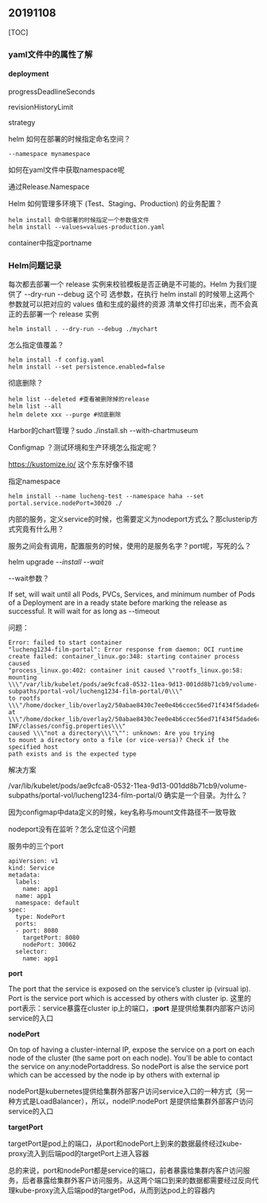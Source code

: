## 20191108

[TOC]

### yaml文件中的属性了解

#### deployment

progressDeadlineSeconds

revisionHistoryLimit

strategy



helm 如何在部署的时候指定命名空间？

```
--namespace mynamespace
```

如何在yaml文件中获取namespace呢

通过Release.Namespace



Helm 如何管理多环境下 (Test、Staging、Production) 的业务配置？

```
helm install 命令部署的时候指定一个参数值文件
helm install --values=values-production.yaml
```



container中指定portname



### Helm问题记录

每次都去部署⼀个 release 实例来校验模板是否正确是不可能的。Helm 为我们提供了 --dry-run --debug 这个可
选参数，在执⾏ helm install 的时候带上这两个参数就可以把对应的 values 值和⽣成的最终的资源
清单⽂件打印出来，⽽不会真正的去部署⼀个 release 实例

```
helm install . --dry-run --debug ./mychart
```

怎么指定值覆盖？

```
helm install -f config.yaml
helm install --set persistence.enabled=false
```

彻底删除？

```
helm list --deleted #查看被删除掉的release
helm list --all
helm delete xxx --purge #彻底删除
```

Harbor的chart管理？sudo ./install.sh --with-chartmuseum

Configmap ？测试环境和生产环境怎么指定呢？



https://kustomize.io/ 这个东东好像不错



指定namespace

```
helm install --name lucheng-test --namespace haha --set portal.service.nodePort=30020 ./ 
```



内部的服务，定义service的时候，也需要定义为nodeport方式么？那clusterip方式究竟有什么用？



服务之间会有调用，配置服务的时候，使用的是服务名字？port呢，写死的么？



helm upgrade *--install --wait*

--wait参数？

If set, will wait until all Pods, PVCs, Services, and minimum number of Pods of a Deployment are in a ready state before marking the release as successful. It will wait for as long as --timeout



问题：

```
Error: failed to start container
"lucheng1234-film-portal": Error response from daemon: OCI runtime
create failed: container_linux.go:348: starting container process caused
"process_linux.go:402: container init caused \"rootfs_linux.go:58:
mounting
\\\"/var/lib/kubelet/pods/ae9cfca8-0532-11ea-9d13-001dd8b71cb9/volume-subpaths/portal-vol/lucheng1234-film-portal/0\\\"
to rootfs
\\\"/home/docker_lib/overlay2/50abae8430c7ee0e4b6ccec56ed71f434f5dade6c224e7f4f1d3b02ca990817b/merged\\\"
at \\\"/home/docker_lib/overlay2/50abae8430c7ee0e4b6ccec56ed71f434f5dade6c224e7f4f1d3b02ca990817b/merged/usr/local/tomcat/webapps/portal/WEB-INF/classes/config.properties\\\"
caused \\\"not a directory\\\"\"": unknown: Are you trying
to mount a directory onto a file (or vice-versa)? Check if the specified host
path exists and is the expected type
```

解决方案

/var/lib/kubelet/pods/ae9cfca8-0532-11ea-9d13-001dd8b71cb9/volume-subpaths/portal-vol/lucheng1234-film-portal/0 确实是一个目录。为什么？

因为configmap中data定义的时候，key名称与mount文件路径不一致导致



nodeport没有在监听？怎么定位这个问题

服务中的三个port

```
apiVersion: v1
kind: Service
metadata:
  labels:
    name: app1
  name: app1
  namespace: default
spec:
  type: NodePort
  ports:
  - port: 8080
    targetPort: 8080
    nodePort: 30062
  selector:
    name: app1
```

**port**

The port that the service is exposed on the service’s cluster ip (virsual ip). Port is the service port which is accessed by others with cluster ip.
这里的port表示：service暴露在cluster ip上的端口，**<cluster ip>:port** 是提供给集群内部客户访问service的入口

**nodePort**

On top of having a cluster-internal IP, expose the service on a port on each node of the cluster (the same port on each node). You'll be able to contact the service on any<nodeIP>:nodePortaddress. So nodePort is alse the service port which can be accessed by the node ip by others with external ip

nodePort是kubernetes提供给集群外部客户访问service入口的一种方式（另一种方式是LoadBalancer），所以，nodeIP:nodePort 是提供给集群外部客户访问service的入口

**targetPort**

targetPort是pod上的端口，从port和nodePort上到来的数据最终经过kube-proxy流入到后端pod的targetPort上进入容器

总的来说，port和nodePort都是service的端口，前者暴露给集群内客户访问服务，后者暴露给集群外客户访问服务。从这两个端口到来的数据都需要经过反向代理kube-proxy流入后端pod的targetPod，从而到达pod上的容器内



